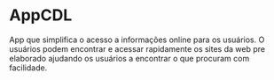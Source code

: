 # AppCDL
App que simplifica o acesso a informações online para os usuários. O usuários podem encontrar e acessar rapidamente os sites da web pre elaborado ajudando os usuários a encontrar o que procuram com facilidade.
